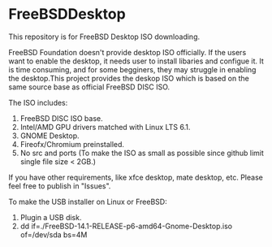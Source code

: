 # FreeBSDDesktop
This repository is for FreeBSD Desktop ISO downloading.

FreeBSD Foundation doesn't provide desktop ISO officially. If the users want to enable the desktop, it needs user to install libaries and configue it. It is time consuming, and for some begginers, they may struggle in enabling the desktop.This project provides the deskop ISO which is based on the same source base as official FreeBSD DISC ISO.

The ISO includes:
  1. FreeBSD DISC ISO base.
  2. Intel/AMD GPU drivers matched with Linux LTS 6.1.
  3. GNOME Desktop.
  4. Fireofx/Chromium preinstalled.
  5. No src and ports (To make the ISO as small as possible since github limit single file size < 2GB.)
     
If you have other requirements, like xfce desktop, mate desktop, etc. Please feel free to publish in "Issues".

To make the USB installer on Linux or FreeBSD:
1. Plugin a USB disk.
2. dd if=./FreeBSD-14.1-RELEASE-p6-amd64-Gnome-Desktop.iso of=/dev/sda bs=4M
